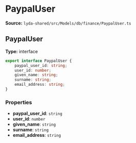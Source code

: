 # PaypalUser

**Source:** `lyda-shared/src/Models/db/finance/PaypalUser.ts`

## PaypalUser

**Type:** interface

```typescript
export interface PaypalUser {
    paypal_user_id: string;
    user_id: number;
    given_name: string;
    surname: string;
    email_address: string;
}
```

### Properties

- **paypal_user_id**: `string`
- **user_id**: `number`
- **given_name**: `string`
- **surname**: `string`
- **email_address**: `string`

